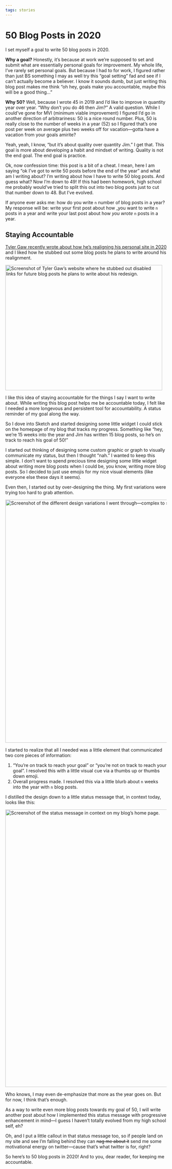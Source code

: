 ```yaml
---
tags: stories
---
```


# 50 Blog Posts in 2020

I set myself a goal to write 50 blog posts in 2020. 

**Why a goal?** Honestly, it’s because at work we’re supposed to set and submit what are essentially personal goals for improvement. My whole life, I’ve rarely set personal goals. But because I had to for work, I figured rather than just BS something I may as well try this “goal setting” fad and see if I can’t actually become a believer. I know it sounds dumb, but just writing this blog post makes me think “oh hey, goals make you accountable, maybe this will be a good thing...”

**Why 50?** Well, because I wrote 45 in 2019 and I’d like to improve in quantity year over year. “Why don’t you do 46 then Jim?” A valid question. While I could’ve gone for MVI (minimum viable improvement) I figured I’d go in another direction of arbitrariness: 50 is a nice round number. Plus, 50 is really close to the number of weeks in a year (52) so I figured that’s one post per week on average plus two weeks off for vacation—gotta have a vacation from your goals amirite?

Yeah, yeah, I know, “but it’s about quality over quantity Jim.” I get that. This goal is more about developing a habit and mindset of writing. Quality is not the end goal. The end goal is practice.

Ok, now confession time: this post is a bit of a cheat. I mean, here I am saying “ok I’ve got to write 50 posts before the end of the year” and what am I writing about? I’m writing about how I have to write 50 blog posts. And guess what? Now I’m down to 49! If this had been homework, high school me probably would’ve tried to split this out into two blog posts just to cut that number down to 48. But I’ve evolved. 

If anyone ever asks me: how do you write `n` number of blog posts in a year? My response will be: write your first post about how _you want to write `n` posts in a year and write your last post about how _you wrote_ `n` posts in a year. 

## Staying Accountable

[Tyler Gaw recently wrote about how he’s realigning his personal site in 2020](https://tylergaw.com/articles/realign-2020/) and I liked how he stubbed out some blog posts he plans to write around his realignment. 

<img src="https://cdn.jim-nielsen.com/blog/2020/50-blog-posts-tylers-stubbed-links.png" alt="Screenshot of Tyler Gaw’s website where he stubbed out disabled links for future blog posts he plans to write about his redesign." width="490" height="392" />

I like this idea of staying accountable for the things I say I want to write about. While writing this blog post helps me be accountable today, I felt like I needed a more longevous and persistent tool for accountability. A status reminder of my goal  along the way.

So I dove into Sketch and started designing some little widget I could stick on the homepage of my blog that tracks my progress. Something like “hey, we’re 15 weeks into the year and Jim has written 15 blog posts, so he’s on track to reach his goal of 50!”

I started out thinking of designing some custom graphic or graph to visually communicate my status, but then I thought “nah.” I  wanted to keep this simple. I don’t want to spend precious time designing some little widget about writing more blog posts when I could be, you know, writing more blog posts. So I decided to just use emojis for my nice visual elements (like everyone else these days it seems).

Even then, I started out by over-designing the thing. My first variations were trying too hard to grab attention. 

<img src="https://cdn.jim-nielsen.com/blog/2020/50-blog-posts-status-message-variations.png" alt="Screenshot of the different design variations I went through—complex to simple." width="897" height="760" />

I started to realize that all I needed was a little element that communicated two core pieces of information: 

1. “You’re on track to reach your goal” or “you’re not on track to reach your goal”. I resolved this with a little visual cue via a thumbs up or thumbs down emoji.
2. Overall progress made. I resolved this via a little blurb about `n` weeks into the year with `n` blog posts.

I distilled the design down to a little status message that, in context today, looks like this:

<img src="https://cdn.jim-nielsen.com/blog/2020/50-blog-posts-status-message-on-blog.png" alt="Screenshot of the status message in context on my blog’s home page." width="1328" height="868" />

Who knows, I may even de-emphasize that more as the year goes on. But for now, I think that’s enough. 

As a way to write even more blog posts towards my goal of 50, I will write another post about how I implemented this status message with progressive enhancement in mind—I guess I haven’t totally evolved from my high school self, eh?

Oh, and I put a little callout in that status message too, so if people land on my site and see I’m falling behind they can ~~nag me about it~~ send me some motivational energy on twitter—cause that’s what twitter is for, right?

So here’s to 50 blog posts in 2020! And to you, dear reader, for keeping me accountable.